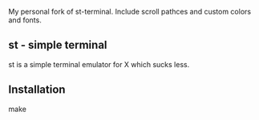 My personal fork of st-terminal.
Include scroll pathces and custom colors and fonts.

st - simple terminal
--------------------
st is a simple terminal emulator for X which sucks less.


Installation
------------
make
